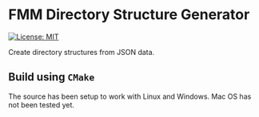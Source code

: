 # FMM Directory Structure Generator

[![License: MIT](https://img.shields.io/badge/License-MIT-yellow.svg)](https://opensource.org/licenses/MIT)

Create directory structures from JSON data.

## Build using `CMake`

The source has been setup to work with Linux and Windows. Mac OS has not been tested yet.
